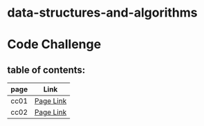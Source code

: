 # data-structures-and-algorithms
# Code Challenge

## table of contents:

| page               | Link                        |
| -----------        | -----------                 |
| cc01               | [Page Link](./cc01.md)        |  
| cc02               | [Page Link](Read01.m)       |
